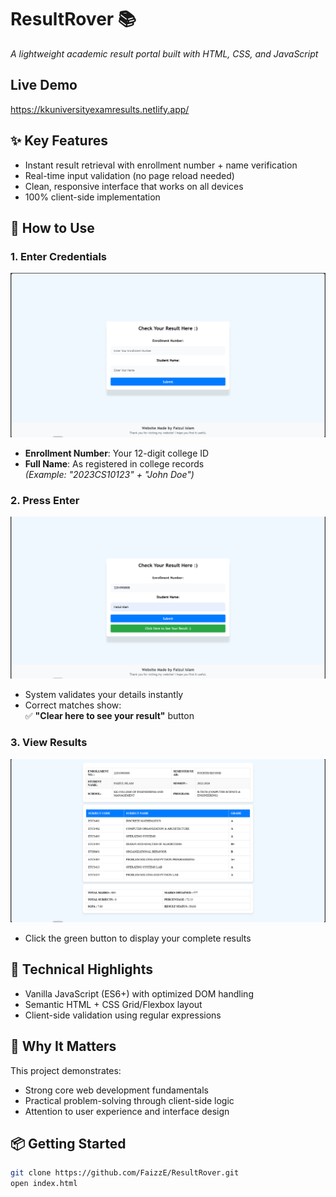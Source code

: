 # ResultRover 📚  
_A lightweight academic result portal built with HTML, CSS, and JavaScript_

## Live Demo
https://kkuniversityexamresults.netlify.app/

## ✨ Key Features  
- Instant result retrieval with enrollment number + name verification  
- Real-time input validation (no page reload needed)  
- Clean, responsive interface that works on all devices  
- 100% client-side implementation  

## 🚀 How to Use

### 1. Enter Credentials
![Step 1](step1.png)  
- **Enrollment Number**: Your 12-digit college ID  
- **Full Name**: As registered in college records  
*(Example: "2023CS10123" + "John Doe")*  

### 2. Press Enter
![Step 2](step2.png)  
- System validates your details instantly  
- Correct matches show:  
  ✅ **"Clear here to see your result"** button  

### 3. View Results
![Step 3](step3.png)  
- Click the green button to display your complete results  

## 🔧 Technical Highlights
- Vanilla JavaScript (ES6+) with optimized DOM handling  
- Semantic HTML + CSS Grid/Flexbox layout  
- Client-side validation using regular expressions  

## 🌟 Why It Matters
This project demonstrates:
- Strong core web development fundamentals  
- Practical problem-solving through client-side logic  
- Attention to user experience and interface design  

## 📦 Getting Started
```bash
git clone https://github.com/FaizzE/ResultRover.git
open index.html

